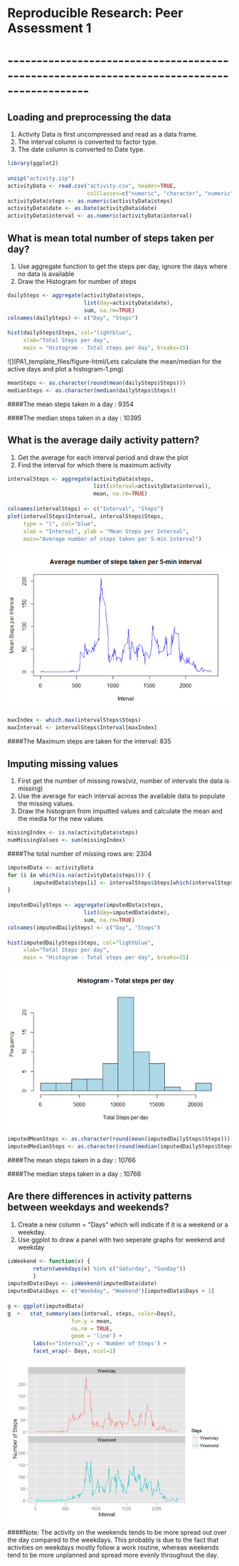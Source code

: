 # Reproducible Research: Peer Assessment 1

# ------------------------------------------------------------------------------------------


## Loading and preprocessing the data
1. Activity Data is first uncompressed and read as a data frame.
2. The interval column is converted to factor type.
3. The date column is converted to Date type.


```r
library(ggplot2)

unzip("activity.zip")
activityData <- read.csv("activity.csv", header=TRUE,  
                         colClasses=c("numeric", "character", "numeric"))
activityData$steps <- as.numeric(activityData$steps)
activityData$date <- as.Date(activityData$date)
activityData$interval <- as.numeric(activityData$interval)
```

## What is mean total number of steps taken per day?

1. Use aggregate function to get the steps per day, ignore the days where no data is available
2. Draw the Histogram for number of steps


```r
dailySteps <- aggregate(activityData$steps, 
                        list(day=activityData$date), 
                        sum, na.rm=TRUE)
colnames(dailySteps) <- c("Day", "Steps")

hist(dailySteps$Steps, col="lightblue", 
     xlab="Total Steps per day", 
     main = "Histogram - Total steps per day", breaks=15)
```

![](PA1_template_files/figure-html/Lets calculate the mean/median for the active days and plot a histogram-1.png) 

```r
meanSteps <- as.character(round(mean(dailySteps$Steps)))
medianSteps <- as.character(median(dailySteps$Steps))
```

####The mean steps taken in a day   :  9354

####The median steps taken in a day :  10395

## What is the average daily activity pattern?
1. Get the average for each interval period and draw the plot
2. Find the interval for which there is maximum activity


```r
intervalSteps <- aggregate(activityData$steps, 
                           list(interval=activityData$interval), 
                           mean, na.rm=TRUE)

colnames(intervalSteps) <- c("Interval", "Steps")
plot(intervalSteps$Interval, intervalSteps$Steps, 
     type = "l", col="blue", 
     xlab = "Interval", ylab = "Mean Steps per Interval", 
     main="Average number of steps taken per 5-min interval")
```

![](PA1_template_files/figure-html/Histogram-1.png) 

```r
maxIndex <- which.max(intervalSteps$Steps)
maxInterval <- intervalSteps$Interval[maxIndex]
```



####The Maximum steps are taken for the interval:  835

## Imputing missing values
1. First get the number of missing rows(viz, number of intervals the data is missing)
2. Use the average for each interval across the available data to populate the missing values.
3. Draw the histogram from imputted values and calculate the mean and the media for the new values


```r
missingIndex <- is.na(activityData$steps)
numMissingValues <- sum(missingIndex)
```
####The total number of missing rows are: 2304

```r
imputedData <- activityData
for (i in which(is.na(activityData$steps))) {
        imputedData$steps[i] <- intervalSteps$Steps[which(intervalSteps$Interval == imputedData$interval[i])]
}

imputedDailySteps <- aggregate(imputedData$steps, 
                        list(day=imputedData$date), 
                        sum, na.rm=TRUE)
colnames(imputedDailySteps) <- c("Day", "Steps")

hist(imputedDailySteps$Steps, col="lightblue", 
     xlab="Total Steps per day", 
     main = "Histogram - Total steps per day", breaks=15)
```

![](PA1_template_files/figure-html/unnamed-chunk-1-1.png) 

```r
imputedMeanSteps <- as.character(round(mean(imputedDailySteps$Steps)))
imputedMedianSteps <- as.character(round(median(imputedDailySteps$Steps)))
```


####The mean steps taken in a day   :  10766

####The median steps taken in a day :  10766

## Are there differences in activity patterns between weekdays and weekends?

1. Create a new column = "Days" which will indicate if it is a weekend or a weekday.
2. Use ggplot to draw a panel with two seperate graphs for weekend and weekday


```r
isWeekend <- function(x) {
        return(weekdays(x) %in% c("Saturday", "Sunday"))
        }
imputedData$Days <- isWeekend(imputedData$date)
imputedData$Days <- c("Weekday", "Weekend")[imputedData$Days + 1]

g <- ggplot(imputedData) 
g  +   stat_summary(aes(interval, steps, color=Days), 
                    fun.y = mean, 
                    na.rm = TRUE, 
                    geom = 'line') +  
        labs(x="Interval",y = 'Number of Steps') + 
        facet_wrap(~ Days, ncol=1)
```

![](PA1_template_files/figure-html/weekend-1.png) 

####Note: The activity on the weekends tends to be more spread out over the day compared to the weekdays. This probably is due to the fact that activities on weekdays mostly follow a work  routine, whereas weekends tend to be more unplanned and spread more evenly throughout the day.
